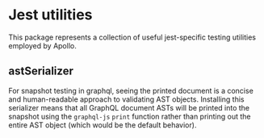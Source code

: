 # Jest utilities

This package represents a collection of useful jest-specific testing utilities employed by Apollo.

## astSerializer

For snapshot testing in graphql, seeing the printed document is a concise and human-readable approach to validating AST objects. Installing this serializer means that all GraphQL document ASTs will be printed into the snapshot using the `graphql-js` `print` function rather than printing out the entire AST object (which would be the default behavior).
